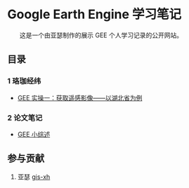 # Google Earth Engine 学习笔记



&emsp;&emsp;这是一个由亚瑟制作的展示 GEE 个人学习记录的公开网站。



## 目录



### 1 珞珈经纬

- [GEE 实操一：获取遥感影像——以湖北省为例](./luojia/demo01.md)



### 2 论文笔记

- [GEE 小综述](./paper-notes/01.md)



## 参与贡献

1. 亚瑟 [gis-xh](https://github.com/gis-xh)
